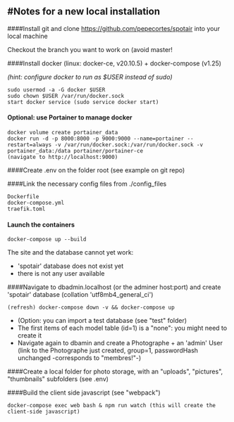 #Notes for a new local installation
---

####Install git and clone https://github.com/pepecortes/spotair into your local machine

Checkout the branch you want to work on (avoid master!

####Install docker (linux: docker-ce, v20.10.5) + docker-compose (v1.25)

_(hint: configure docker to run as $USER instead of sudo)_

	sudo usermod -a -G docker $USER
	sudo chown $USER /var/run/docker.sock
	start docker service (sudo service docker start)
	
#### Optional: use Portainer to manage docker
	docker volume create portainer_data
	docker run -d -p 8000:8000 -p 9000:9000 --name=portainer --restart=always -v /var/run/docker.sock:/var/run/docker.sock -v portainer_data:/data portainer/portainer-ce
	(navigate to http://localhost:9000)
  
####Create .env on the folder root (see example on git repo)

####Link the necessary config files from ./config_files

	Dockerfile
	docker-compose.yml
	traefik.toml
		
#### Launch the containers
	docker-compose up --build

The site and the database cannot yet work:

* 'spotair' database does not exist yet
* there is not any user available

####Navigate to dbadmin.localhost (or the adminer host:port) and create  'spotair' database (collation 'utf8mb4_general_ci')
	  
	(refresh) docker-compose down -v &&	docker-compose up
	
* (Option: you can import a test database (see "test" folder)
* The first items of each model table (id=1) is a "none": you might need to create it
*	Navigate again to dbamin and create a Photographe + an 'admin' User (link to the Photographe just created, group=1, passwordHash unchanged -corresponds to "membres!"-)

	
####Create a local folder for photo storage, with an "uploads", "pictures", "thumbnails" subfolders (see .env)

####Build the client side javascript (see "webpack")
	
	docker-compose exec web bash & npm run watch (this will create the client-side javascript)
	
